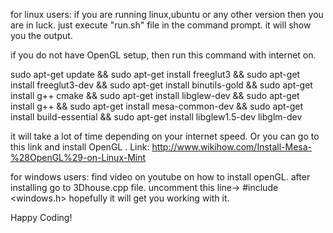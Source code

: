 for linux users:
if you are running linux,ubuntu or any other version then you are in luck. just execute "run.sh" file in the command prompt. it will show you the output.

if you do not have OpenGL setup, then run this command with internet on.

sudo apt-get update && sudo apt-get install freeglut3 && sudo apt-get install freeglut3-dev && sudo apt-get install binutils-gold && sudo apt-get install g++ cmake && sudo apt-get install libglew-dev && sudo apt-get install g++ && sudo apt-get install mesa-common-dev && sudo apt-get install build-essential && sudo apt-get install libglew1.5-dev libglm-dev

it will take a lot of time depending on your internet speed. Or you can go to this link and install OpenGL . 
Link: http://www.wikihow.com/Install-Mesa-%28OpenGL%29-on-Linux-Mint


for windows users:
find video on youtube on how to install openGL.
after installing go to 3Dhouse.cpp file. uncomment this line-> #include <windows.h>
hopefully it will get you working with it.


Happy Coding!
